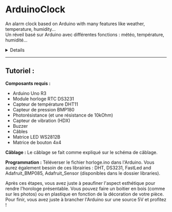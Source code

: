 # ArduinoClock

An alarm clock based on Arduino with many features like weather, temperature, humidity...<br />
Un réveil basé sur Arduino avec différentes fonctions : météo, température, humidité...

<details>
<h2>Tutorial :</h2>

<strong>Components needed :</strong>
  - Arduino Uno R3
  - Clock Module RTC DS3231
  - Temperature Sensor DHT11
  - Pressure Sensor BMP180
  - Photoresistor (and a 10kOhm resistor)
  - Vibrating Sensor (HDX)
  - Buzzer
  - Wiring Jumpers
  - LED Matrix WS2812B
  - 4x4 Button Keypad
  
<strong>Wiring :</strong>
  Please wire all components as explained in the wiring diagram.
  
<strong>Programming :</strong>
  Upload horloge.ino file in Arduino. You will also need these libraries : DHT, DS3231, FastLed and Adafruit_BMP085, Adafruit_Sensor (available in libraries folder).
  
After these steps, you'll just have to work on the esthetic aspect to lay the clock on a table for example. You can make an enclosure in wood (like pictures) or plastic depending your house decoration. Now just plug-in the Arduino in a 5V source and enjoy !
</details>

<hr />

<h2>Tutoriel :</h2>

<strong>Composants requis :</strong>
  - Arduino Uno R3
  - Module horloge RTC DS3231
  - Capteur de température DHT11
  - Capteur de pression BMP180
  - Photorésistance (et une résistance de 10kOhm)
  - Capteur de vibration (HDX)
  - Buzzer
  - Câbles
  - Matrice LED WS2812B
  - Matrice de bouton 4x4
  
<strong>Câblage :</strong>
  Le câblage se fait comme expliqué sur le schéma de câblage.
  
<strong>Programmation :</strong>
  Téléverser le fichier horloge.ino dans l'Arduino. Vous aurez également besoin de ces librairies : DHT, DS3231, FastLed and Adafruit_BMP085, Adafruit_Sensor (disponibles dans le dossier libraries).
  
Après ces étapes, vous avez juste à peaufiner l'aspect esthétique pour rendre l'horologe présentable. Vous pouvez faire un boitier en bois (comme sur les photos) ou en plastique en fonction de la décoration de votre pièce. Pour finir, vous avez juste à brancher l'Arduino sur une source 5V et profitez !
